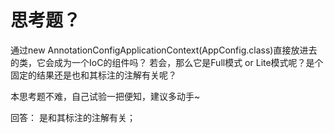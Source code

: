 # 思考题？
通过new AnnotationConfigApplicationContext(AppConfig.class)直接放进去的类，它会成为一个IoC的组件吗？
若会，那么它是Full模式 or Lite模式呢？是个固定的结果还是也和其标注的注解有关呢？

本思考题不难，自己试验一把便知，建议多动手~


回答：
是和其标注的注解有关；
